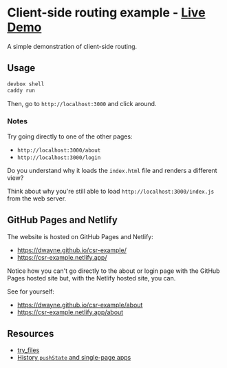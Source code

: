 # Client-side routing example - [Live Demo](https://csr-example.netlify.app/)

A simple demonstration of client-side routing.

## Usage

```bash
devbox shell
caddy run
```

Then, go to `http://localhost:3000` and click around.

### Notes

Try going directly to one of the other pages:

- `http://localhost:3000/about`
- `http://localhost:3000/login`

Do you understand why it loads the `index.html` file and renders a different view?

Think about why you're still able to load `http://localhost:3000/index.js` from the web server.

## GitHub Pages and Netlify

The website is hosted on GitHub Pages and Netlify:

- https://dwayne.github.io/csr-example/
- https://csr-example.netlify.app/

Notice how you can't go directly to the about or login page with the GitHub Pages hosted site but, with the Netlify hosted site, you can.

See for yourself:

- https://dwayne.github.io/csr-example/about
- https://csr-example.netlify.app/about

## Resources

- [try_files](https://caddyserver.com/docs/caddyfile/directives/try_files)
- [History `pushState` and single-page apps](https://docs.netlify.com/routing/redirects/rewrites-proxies/#history-pushstate-and-single-page-apps)
